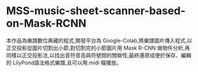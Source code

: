 # MSS-music-sheet-scanner-based-on-Mask-RCNN
本作品為樂譜數位典藏的程式,開發平台為 Google-Colab,將樂譜圖片傳入程式,以正交投影從圖片切割出小節,對切割完的小節圖片用 Mask R-CNN 做物件分析,再同樣以正交投影法,以找出音符音高與符號間的關聯性,最終還原成便於保存、編輯的 LilyPond語法格式樂譜,且可以用.midi 檔播放。
